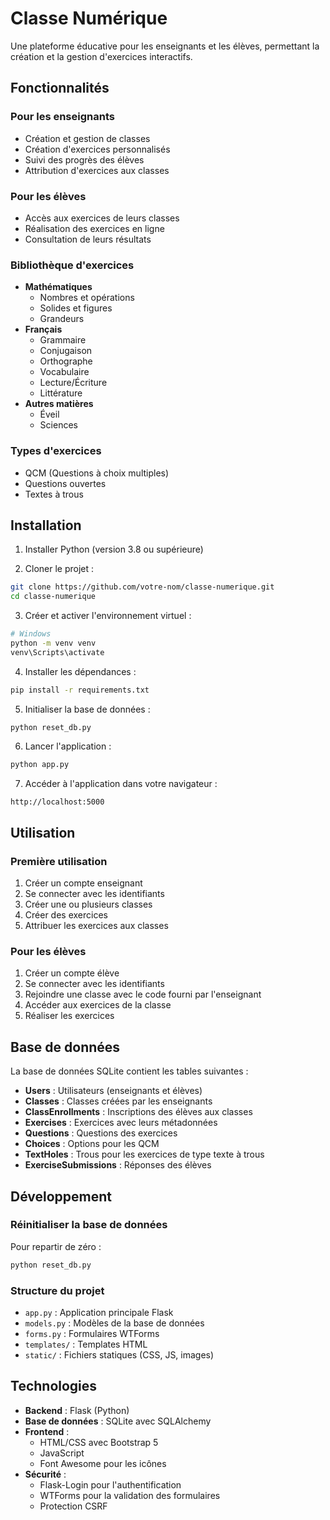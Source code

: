# Classe Numérique

Une plateforme éducative pour les enseignants et les élèves, permettant la création et la gestion d'exercices interactifs.

## Fonctionnalités

### Pour les enseignants
- Création et gestion de classes
- Création d'exercices personnalisés
- Suivi des progrès des élèves
- Attribution d'exercices aux classes

### Pour les élèves
- Accès aux exercices de leurs classes
- Réalisation des exercices en ligne
- Consultation de leurs résultats

### Bibliothèque d'exercices
- **Mathématiques**
  - Nombres et opérations
  - Solides et figures
  - Grandeurs
- **Français**
  - Grammaire
  - Conjugaison
  - Orthographe
  - Vocabulaire
  - Lecture/Écriture
  - Littérature
- **Autres matières**
  - Éveil
  - Sciences

### Types d'exercices
- QCM (Questions à choix multiples)
- Questions ouvertes
- Textes à trous

## Installation

1. Installer Python (version 3.8 ou supérieure)

2. Cloner le projet :
```bash
git clone https://github.com/votre-nom/classe-numerique.git
cd classe-numerique
```

3. Créer et activer l'environnement virtuel :
```bash
# Windows
python -m venv venv
venv\Scripts\activate
```

4. Installer les dépendances :
```bash
pip install -r requirements.txt
```

5. Initialiser la base de données :
```bash
python reset_db.py
```

6. Lancer l'application :
```bash
python app.py
```

7. Accéder à l'application dans votre navigateur :
```
http://localhost:5000
```

## Utilisation

### Première utilisation
1. Créer un compte enseignant
2. Se connecter avec les identifiants
3. Créer une ou plusieurs classes
4. Créer des exercices
5. Attribuer les exercices aux classes

### Pour les élèves
1. Créer un compte élève
2. Se connecter avec les identifiants
3. Rejoindre une classe avec le code fourni par l'enseignant
4. Accéder aux exercices de la classe
5. Réaliser les exercices

## Base de données

La base de données SQLite contient les tables suivantes :
- **Users** : Utilisateurs (enseignants et élèves)
- **Classes** : Classes créées par les enseignants
- **ClassEnrollments** : Inscriptions des élèves aux classes
- **Exercises** : Exercices avec leurs métadonnées
- **Questions** : Questions des exercices
- **Choices** : Options pour les QCM
- **TextHoles** : Trous pour les exercices de type texte à trous
- **ExerciseSubmissions** : Réponses des élèves

## Développement

### Réinitialiser la base de données
Pour repartir de zéro :
```bash
python reset_db.py
```

### Structure du projet
- `app.py` : Application principale Flask
- `models.py` : Modèles de la base de données
- `forms.py` : Formulaires WTForms
- `templates/` : Templates HTML
- `static/` : Fichiers statiques (CSS, JS, images)

## Technologies
- **Backend** : Flask (Python)
- **Base de données** : SQLite avec SQLAlchemy
- **Frontend** : 
  - HTML/CSS avec Bootstrap 5
  - JavaScript
  - Font Awesome pour les icônes
- **Sécurité** :
  - Flask-Login pour l'authentification
  - WTForms pour la validation des formulaires
  - Protection CSRF
